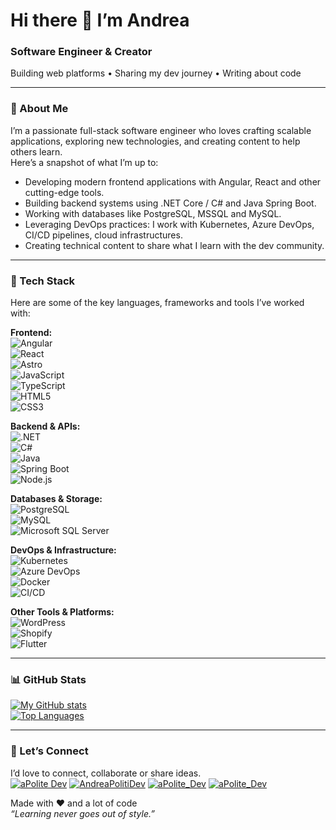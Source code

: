 <!--
  README for GitHub Profile
  Created for: Andrea – Software Engineer & Content Creator
  Description: Dynamic, visually engaging profile README in English
-->

# Hi there 👋 I’m Andrea  
### Software Engineer & Creator  
Building web platforms • Sharing my dev journey • Writing about code

---

### 🚀 About Me  
I’m a passionate full-stack software engineer who loves crafting scalable applications, exploring new technologies, and creating content to help others learn.  
Here’s a snapshot of what I’m up to:  
- Developing modern frontend applications with Angular, React and other cutting-edge tools.  
- Building backend systems using .NET Core / C# and Java Spring Boot.  
- Working with databases like PostgreSQL, MSSQL and MySQL.  
- Leveraging DevOps practices: I work with Kubernetes, Azure DevOps, CI/CD pipelines, cloud infrastructures.  
- Creating technical content to share what I learn with the dev community.

---

### 🧰 Tech Stack  
Here are some of the key languages, frameworks and tools I’ve worked with:

**Frontend:**  
![Angular](https://img.shields.io/badge/Angular-DD0031?style=for-the-badge&logo=angular)  
![React](https://img.shields.io/badge/React-20232A?style=for-the-badge&logo=react)  
![Astro](https://img.shields.io/badge/Astro-FF5D01?style=for-the-badge&logo=astro)  
![JavaScript](https://img.shields.io/badge/JavaScript-F7DF1E?style=for-the-badge&logo=javascript&logoColor=black)  
![TypeScript](https://img.shields.io/badge/TypeScript-3178C6?style=for-the-badge&logo=typescript&logoColor=white)  
![HTML5](https://img.shields.io/badge/HTML5-E34F26?style=for-the-badge&logo=html5&logoColor=white)  
![CSS3](https://img.shields.io/badge/CSS3-1572B6?style=for-the-badge&logo=css3&logoColor=white)

**Backend & APIs:**  
![.NET](https://img.shields.io/badge/.NET-512BD4?style=for-the-badge&logo=.net&logoColor=white)  
![C#](https://img.shields.io/badge/C%23-239120?style=for-the-badge&logo=c-sharp&logoColor=white)  
![Java](https://img.shields.io/badge/Java-007396?style=for-the-badge&logo=java&logoColor=white)  
![Spring Boot](https://img.shields.io/badge/Spring_Boot-6DB33F?style=for-the-badge&logo=springboot&logoColor=white)  
![Node.js](https://img.shields.io/badge/Node.js-339933?style=for-the-badge&logo=node.js&logoColor=white)

**Databases & Storage:**  
![PostgreSQL](https://img.shields.io/badge/PostgreSQL-316192?style=for-the-badge&logo=postgresql&logoColor=white)  
![MySQL](https://img.shields.io/badge/MySQL-4479A1?style=for-the-badge&logo=mysql&logoColor=white)  
![Microsoft SQL Server](https://img.shields.io/badge/SQL_Server-CC2927?style=for-the-badge&logo=microsoft-sql-server&logoColor=white)

**DevOps & Infrastructure:**  
![Kubernetes](https://img.shields.io/badge/Kubernetes-326CE5?style=for-the-badge&logo=kubernetes&logoColor=white)  
![Azure DevOps](https://img.shields.io/badge/Azure_DevOps-0078D4?style=for-the-badge&logo=azuredevops&logoColor=white)  
![Docker](https://img.shields.io/badge/Docker-2496ED?style=for-the-badge&logo=docker&logoColor=white)  
![CI/CD](https://img.shields.io/badge/CI/CD-000000?style=for-the-badge&logo=githubactions&logoColor=white)  

**Other Tools & Platforms:**  
![WordPress](https://img.shields.io/badge/WordPress-21759B?style=for-the-badge&logo=wordpress&logoColor=white)  
![Shopify](https://img.shields.io/badge/Shopify-96BF48?style=for-the-badge&logo=shopify&logoColor=white)  
![Flutter](https://img.shields.io/badge/Flutter-02569B?style=for-the-badge&logo=flutter&logoColor=white)

---
<!--
### 🏆 Projects Highlights  
Here are a few projects worth calling out:  
- **Project A** – Brief description of what it does + link.  
- **Project B** – Brief description + link.  
- **Project C** – Brief description + link.  

*(You can replace these with your own pinned repos or add status/links as you wish.)*

--- 
-->

### 📊 GitHub Stats  
[![My GitHub stats](https://github-readme-stats.vercel.app/api?username=AndreaPoliti&show_icons=true&theme=radical)](https://github.com/AndreaPoliti)  
[![Top Languages](https://github-readme-stats.vercel.app/api/top-langs/?username=AndreaPoliti&layout=compact&theme=radical)](https://github.com/AndreaPoliti)  

---

### 🤝 Let’s Connect  
I’d love to connect, collaborate or share ideas.  
[![aPolite Dev](https://img.shields.io/badge/Blog-YourBlogName-blue?style=for-the-badge&logo=medium&logoColor=white)](https://apolite.dev/)
[![AndreaPolitiDev](https://img.shields.io/badge/LinkedIn-Andrea-0077B5?style=for-the-badge&logo=linkedin&logoColor=white)](https://www.linkedin.com/in/andreapolitidev/)
[![aPolite_Dev](https://img.shields.io/badge/YouTube-Channel-FF0000?style=for-the-badge&logo=youtube&logoColor=white)](https://www.youtube.com/@aPolite_Dev)
[![aPolite_Dev](https://img.shields.io/badge/Twitch-Channel-FF0000?style=for-the-badge&logo=youtube&logoColor=white)](https://www.twitch.tv/aPolite_Dev)

Made with ❤️ and a lot of code  
*“Learning never goes out of style.”*

<!--
**AndreaPoliti/AndreaPoliti** is a ✨ _special_ ✨ repository because its `README.md` (this file) appears on your GitHub profile.

Here are some ideas to get you started:

- 🔭 I’m currently working on ...
- 🌱 I’m currently learning ...
- 👯 I’m looking to collaborate on ...
- 🤔 I’m looking for help with ...
- 💬 Ask me about ...
- 📫 How to reach me: ...
- 😄 Pronouns: ...
- ⚡ Fun fact: ...
-->
